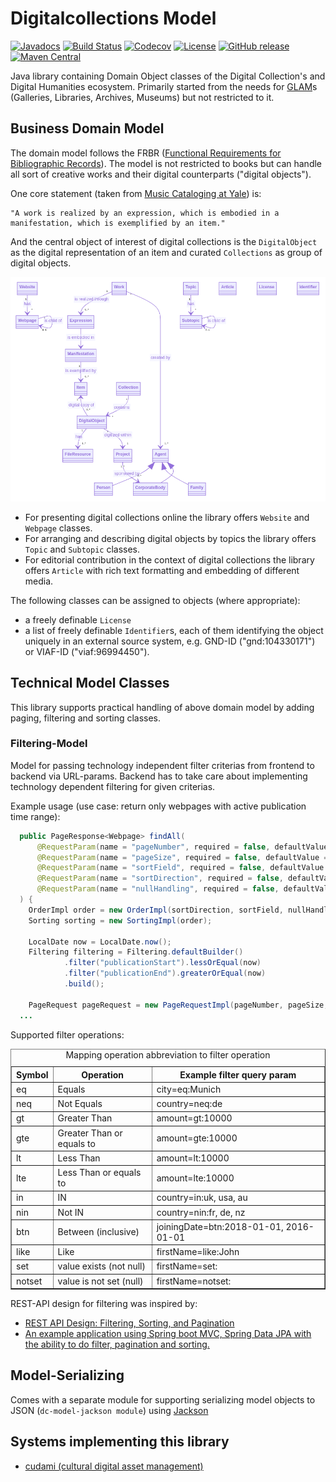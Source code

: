 # Digitalcollections Model

[![Javadocs](https://javadoc.io/badge/de.digitalcollections.model/dc-model-parent.svg)](https://javadoc.io/doc/de.digitalcollections.model/dc-model-parent)
[![Build Status](https://img.shields.io/travis/dbmdz/digitalcollections-model/master.svg)](https://travis-ci.org/dbmdz/digitalcollections-model)
[![Codecov](https://img.shields.io/codecov/c/github/dbmdz/digitalcollections-model/master.svg)](https://codecov.io/gh/dbmdz/digitalcollections-model)
[![License](https://img.shields.io/github/license/dbmdz/digitalcollections-model.svg)](LICENSE)
[![GitHub release](https://img.shields.io/github/release/dbmdz/digitalcollections-model.svg)](https://github.com/dbmdz/digitalcollections-model/releases)
[![Maven Central](https://img.shields.io/maven-central/v/de.digitalcollections.model/dc-model-parent.svg)](https://search.maven.org/search?q=a:dc-model-parent)

Java library containing Domain Object classes of the Digital Collection's and Digital Humanities ecosystem.
Primarily started from the needs for [GLAM](https://en.wikipedia.org/wiki/GLAM_%28industry_sector%29)s (Galleries, Libraries, Archives, Museums) but not restricted to it.

## Business Domain Model

The domain model follows the FRBR ([Functional Requirements for Bibliographic Records](https://en.wikipedia.org/wiki/Functional_Requirements_for_Bibliographic_Records)).
The model is not restricted to books but can handle all sort of creative works and their digital counterparts ("digital objects").

One core statement (taken from [Music Cataloging at Yale](https://web.library.yale.edu/cataloging/music/frbr-wemi-music)) is:

```
"A work is realized by an expression, which is embodied in a manifestation, which is exemplified by an item."
```

And the central object of interest of digital collections is the `DigitalObject` as the digital representation of an item
and curated `Collections` as group of digital objects.

![Class Diagram](./domain-model.png)

* For presenting digital collections online the library offers `Website` and `Webpage` classes.
* For arranging and describing digital objects by topics the library offers `Topic` and `Subtopic` classes.
* For editorial contribution in the context of digital collections the library offers `Article` with rich text formatting and embedding of different media.

The following classes can be assigned to objects (where appropriate):

* a freely definable `License`
* a list of freely definable `Identifier`s, each of them identifying the object uniquely in an external source system, e.g. GND-ID ("gnd:104330171") or VIAF-ID ("viaf:96994450").

## Technical Model Classes

This library supports practical handling of above domain model by adding paging, filtering and sorting classes.

### Filtering-Model

Model for passing technology independent filter criterias from frontend to backend via URL-params.
Backend has to take care about implementing technology dependent filtering for given criterias.

Example usage (use case: return only webpages with active publication time range):

```java
  public PageResponse<Webpage> findAll(
      @RequestParam(name = "pageNumber", required = false, defaultValue = "0") int pageNumber,
      @RequestParam(name = "pageSize", required = false, defaultValue = "5") int pageSize,
      @RequestParam(name = "sortField", required = false, defaultValue = "uuid") String sortField,
      @RequestParam(name = "sortDirection", required = false, defaultValue = "ASC") Direction sortDirection,
      @RequestParam(name = "nullHandling", required = false, defaultValue = "NATIVE") NullHandling nullHandling
  ) {
    OrderImpl order = new OrderImpl(sortDirection, sortField, nullHandling);
    Sorting sorting = new SortingImpl(order);

    LocalDate now = LocalDate.now();
    Filtering filtering = Filtering.defaultBuilder()
            .filter("publicationStart").lessOrEqual(now)
            .filter("publicationEnd").greaterOrEqual(now)
            .build();

    PageRequest pageRequest = new PageRequestImpl(pageNumber, pageSize, sorting, filtering);
  ...
```

Supported filter operations:

<table border="1">
  <caption>Mapping operation abbreviation to filter operation</caption>
  <tr><th>Symbol</th><th>Operation</th><th>Example filter query param</th></tr>
  <tr><td>eq       </td><td> Equals                     </td><td>city=eq:Munich	         </td></tr>
  <tr><td>neq      </td><td> Not Equals                 </td><td>country=neq:de          </td></tr>
  <tr><td>gt       </td><td> Greater Than               </td><td>amount=gt:10000         </td></tr>
  <tr><td>gte      </td><td> Greater Than or equals to  </td><td>amount=gte:10000        </td></tr>
  <tr><td>lt       </td><td> Less Than                  </td><td>amount=lt:10000         </td></tr>
  <tr><td>lte      </td><td> Less Than or equals to     </td><td>amount=lte:10000        </td></tr>
  <tr><td>in       </td><td> IN                         </td><td>country=in:uk, usa, au  </td></tr>
  <tr><td>nin      </td><td> Not IN                     </td><td>country=nin:fr, de, nz  </td></tr>
  <tr><td>btn      </td><td> Between (inclusive)        </td><td>joiningDate=btn:2018-01-01, 2016-01-01</td></tr>
  <tr><td>like     </td><td> Like                       </td><td>firstName=like:John     </td></tr>
  <tr><td>set      </td><td> value exists (not null)    </td><td>firstName=set:          </td></tr>
  <tr><td>notset   </td><td> value is not set (null)    </td><td>firstName=notset:       </td></tr>
</table>

REST-API design for filtering was inspired by:

- [REST API Design: Filtering, Sorting, and Pagination](https://www.moesif.com/blog/technical/api-design/REST-API-Design-Filtering-Sorting-and-Pagination/)
- [An example application using Spring boot MVC, Spring Data JPA with the ability to do filter, pagination and sorting.](https://github.com/vijjayy81/spring-boot-jpa-rest-demo-filter-paging-sorting)

## Model-Serializing

Comes with a separate module for supporting serializing model objects to JSON (`dc-model-jackson module`) using [Jackson](https://github.com/FasterXML/jackson)


## Systems implementing this library

* [cudami (cultural digital asset management)](https://github.com/dbmdz/cudami)